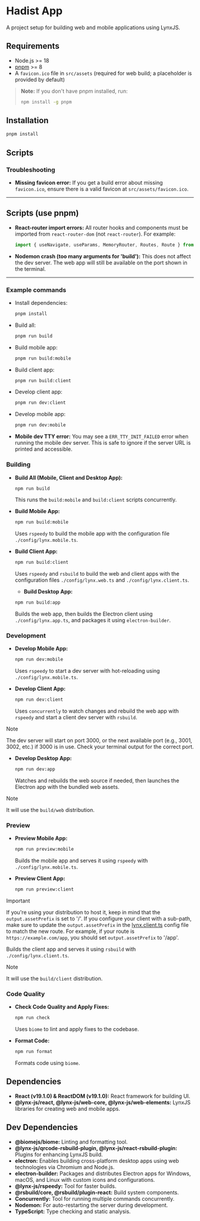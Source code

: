 # Hadist App

A project setup for building web and mobile applications using LynxJS.

## Requirements

- Node.js >= 18
- [pnpm](https://pnpm.io/) >= 8
- A `favicon.ico` file in `src/assets` (required for web build; a placeholder is provided by default)

> **Note:** If you don't have pnpm installed, run:
> ```sh
> npm install -g pnpm
> ```

## Installation

```sh
pnpm install
```

## Scripts

### Troubleshooting

- **Missing favicon error:**
  If you get a build error about missing `favicon.ico`, ensure there is a valid favicon at `src/assets/favicon.ico`.

---

## Scripts (use pnpm)

- **React-router import errors:**
  All router hooks and components must be imported from `react-router-dom` (not `react-router`). For example:
  ```js
  import { useNavigate, useParams, MemoryRouter, Routes, Route } from 'react-router-dom';
  ```

- **Nodemon crash (too many arguments for 'build'):**
  This does not affect the dev server. The web app will still be available on the port shown in the terminal.

---

### Example commands

- Install dependencies:
  ```sh
  pnpm install
  ```
- Build all:
  ```sh
  pnpm run build
  ```
- Build mobile app:
  ```sh
  pnpm run build:mobile
  ```
- Build client app:
  ```sh
  pnpm run build:client
  ```
- Develop client app:
  ```sh
  pnpm run dev:client
  ```
- Develop mobile app:
  ```sh
  pnpm run dev:mobile
  ```

- **Mobile dev TTY error:**
  You may see a `ERR_TTY_INIT_FAILED` error when running the mobile dev server. This is safe to ignore if the server URL is printed and accessible.

### Building

- **Build All (Mobile, Client and Desktop App):**

  ```sh
  npm run build
  ```

  This runs the `build:mobile` and `build:client` scripts concurrently.

- **Build Mobile App:**

  ```sh
  npm run build:mobile
  ```

  Uses `rspeedy` to build the mobile app with the configuration file `./config/lynx.mobile.ts`.

- **Build Client App:**

  ```sh
  npm run build:client
  ```

  Uses `rspeedy` and `rsbuild` to build the web and client apps with the configuration files `./config/lynx.web.ts` and `./config/lynx.client.ts`.

  - **Build Desktop App:**

  ```sh
  npm run build:app
  ```

  Builds the web app, then builds the Electron client using `./config/lynx.app.ts`, and packages it using `electron-builder`.

### Development

- **Develop Mobile App:**

  ```sh
  npm run dev:mobile
  ```

  Uses `rspeedy` to start a dev server with hot-reloading using `./config/lynx.mobile.ts`.

- **Develop Client App:**

  ```sh
  npm run dev:client
  ```

  Uses `concurrently` to watch changes and rebuild the web app with `rspeedy` and start a client dev server with `rsbuild`.

> [!NOTE]
> The dev server will start on port 3000, or the next available port (e.g., 3001, 3002, etc.) if 3000 is in use. Check your terminal output for the correct port.

- **Develop Desktop App:**

  ```sh
  npm run dev:app
  ```

  Watches and rebuilds the web source if needed, then launches the Electron app with the bundled web assets.

> [!NOTE]
> It will use the `build/web` distribution.

### Preview

- **Preview Mobile App:**

  ```sh
  npm run preview:mobile
  ```

  Builds the mobile app and serves it using `rspeedy` with `./config/lynx.mobile.ts`.

- **Preview Client App:**

  ```sh
  npm run preview:client
  ```

> [!IMPORTANT]
> If you're using your distribution to host it, keep in mind that the `output.assetPrefix` is set to '/'. If you configure your client with a sub-path, make sure to update the `output.assetPrefix` in the [lynx.client.ts](./config/lynx.client.ts) config file to match the new route.
> For example, if your route is `https://example.com/app`, you should set `output.assetPrefix` to '/app'.

  Builds the client app and serves it using `rsbuild` with `./config/lynx.client.ts`.

> [!NOTE]
> It will use the `build/client` distribution.

### Code Quality

- **Check Code Quality and Apply Fixes:**

  ```sh
  npm run check
  ```

  Uses `biome` to lint and apply fixes to the codebase.

- **Format Code:**

  ```sh
  npm run format
  ```

  Formats code using `biome`.

## Dependencies

- **React (v19.1.0) & ReactDOM (v19.1.0):** React framework for building UI.
- **@lynx-js/react, @lynx-js/web-core, @lynx-js/web-elements:** LynxJS libraries for creating web and mobile apps.

## Dev Dependencies

- **@biomejs/biome:** Linting and formatting tool.
- **@lynx-js/qrcode-rsbuild-plugin, @lynx-js/react-rsbuild-plugin:** Plugins for enhancing LynxJS build.
- **electron:** Enables building cross-platform desktop apps using web technologies via Chromium and Node.js.
- **electron-builder:** Packages and distributes Electron apps for Windows, macOS, and Linux with custom icons and configurations.
- **@lynx-js/rspeedy:** Tool for faster builds.
- **@rsbuild/core, @rsbuild/plugin-react:** Build system components.
- **Concurrently:** Tool for running multiple commands concurrently.
- **Nodemon:** For auto-restarting the server during development.
- **TypeScript:** Type checking and static analysis.
